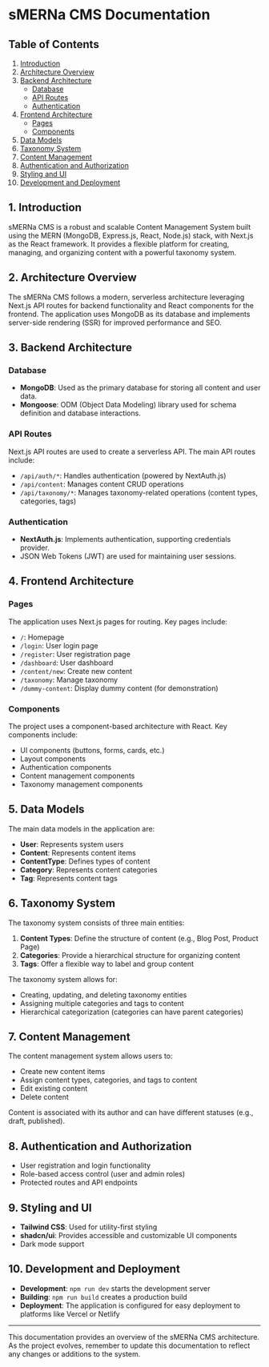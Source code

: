 # sMERNa CMS Documentation

## Table of Contents

1. [Introduction](#introduction)
2. [Architecture Overview](#architecture-overview)
3. [Backend Architecture](#backend-architecture)
   - [Database](#database)
   - [API Routes](#api-routes)
   - [Authentication](#authentication)
4. [Frontend Architecture](#frontend-architecture)
   - [Pages](#pages)
   - [Components](#components)
5. [Data Models](#data-models)
6. [Taxonomy System](#taxonomy-system)
7. [Content Management](#content-management)
8. [Authentication and Authorization](#authentication-and-authorization)
9. [Styling and UI](#styling-and-ui)
10. [Development and Deployment](#development-and-deployment)

## 1. Introduction

sMERNa CMS is a robust and scalable Content Management System built using the MERN (MongoDB, Express.js, React, Node.js) stack, with Next.js as the React framework. It provides a flexible platform for creating, managing, and organizing content with a powerful taxonomy system.

## 2. Architecture Overview

The sMERNa CMS follows a modern, serverless architecture leveraging Next.js API routes for backend functionality and React components for the frontend. The application uses MongoDB as its database and implements server-side rendering (SSR) for improved performance and SEO.

## 3. Backend Architecture

### Database

- **MongoDB**: Used as the primary database for storing all content and user data.
- **Mongoose**: ODM (Object Data Modeling) library used for schema definition and database interactions.

### API Routes

Next.js API routes are used to create a serverless API. The main API routes include:

- `/api/auth/*`: Handles authentication (powered by NextAuth.js)
- `/api/content`: Manages content CRUD operations
- `/api/taxonomy/*`: Manages taxonomy-related operations (content types, categories, tags)

### Authentication

- **NextAuth.js**: Implements authentication, supporting credentials provider.
- JSON Web Tokens (JWT) are used for maintaining user sessions.

## 4. Frontend Architecture

### Pages

The application uses Next.js pages for routing. Key pages include:

- `/`: Homepage
- `/login`: User login page
- `/register`: User registration page
- `/dashboard`: User dashboard
- `/content/new`: Create new content
- `/taxonomy`: Manage taxonomy
- `/dummy-content`: Display dummy content (for demonstration)

### Components

The project uses a component-based architecture with React. Key components include:

- UI components (buttons, forms, cards, etc.)
- Layout components
- Authentication components
- Content management components
- Taxonomy management components

## 5. Data Models

The main data models in the application are:

- **User**: Represents system users
- **Content**: Represents content items
- **ContentType**: Defines types of content
- **Category**: Represents content categories
- **Tag**: Represents content tags

## 6. Taxonomy System

The taxonomy system consists of three main entities:

1. **Content Types**: Define the structure of content (e.g., Blog Post, Product Page)
2. **Categories**: Provide a hierarchical structure for organizing content
3. **Tags**: Offer a flexible way to label and group content

The taxonomy system allows for:
- Creating, updating, and deleting taxonomy entities
- Assigning multiple categories and tags to content
- Hierarchical categorization (categories can have parent categories)

## 7. Content Management

The content management system allows users to:

- Create new content items
- Assign content types, categories, and tags to content
- Edit existing content
- Delete content

Content is associated with its author and can have different statuses (e.g., draft, published).

## 8. Authentication and Authorization

- User registration and login functionality
- Role-based access control (user and admin roles)
- Protected routes and API endpoints

## 9. Styling and UI

- **Tailwind CSS**: Used for utility-first styling
- **shadcn/ui**: Provides accessible and customizable UI components
- Dark mode support

## 10. Development and Deployment

- **Development**: `npm run dev` starts the development server
- **Building**: `npm run build` creates a production build
- **Deployment**: The application is configured for easy deployment to platforms like Vercel or Netlify

---

This documentation provides an overview of the sMERNa CMS architecture. As the project evolves, remember to update this documentation to reflect any changes or additions to the system.